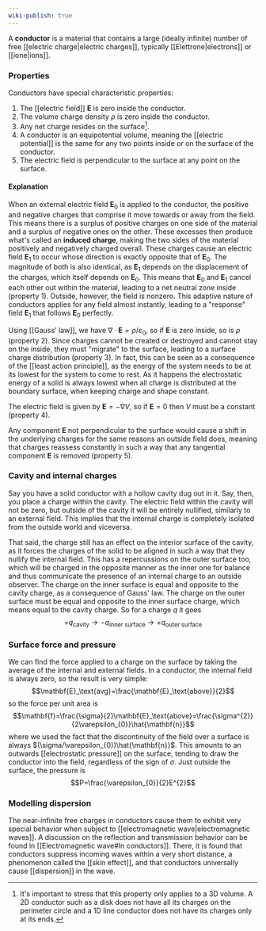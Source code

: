 ```yaml
---
wiki-publish: true
---
```

A **conductor** is a material that contains a large (ideally infinite) number of free [[electric charge|electric charges]], typically [[Elettrone|electrons]] or [[ione|ions]].
### Properties
Conductors have special characteristic properties:
1. The [[electric field]] $\mathbf{E}$ is zero inside the conductor.
2. The volume charge density $\rho$ is zero inside the conductor.
3. Any net charge resides on the surface[^1].
4. A conductor is an equipotential volume, meaning the [[electric potential]] is the same for any two points inside or on the surface of the conductor.
5. The electric field is perpendicular to the surface at any point on the surface.
#### Explanation
When an external electric field $\mathbf{E}_{0}$ is applied to the conductor, the positive and negative charges that comprise it move towards or away from the field. This means there is a surplus of positive charges on one side of the material and a surplus of negative ones on the other. These excesses then produce what's called an **induced charge**, making the two sides of the material positively and negatively charged overall. These charges cause an electric field $\mathbf{E}_{1}$ to occur whose direction is exactly opposite that of $\mathbf{E}_{0}$. The magnitude of both is also identical, as $\mathbf{E}_{1}$ depends on the displacement of the charges, which itself depends on $\mathbf{E}_{0}$. This means that $\mathbf{E}_{0}$ and $\mathbf{E}_{1}$ cancel each other out within the material, leading to a net neutral zone inside (property 1). Outside, however, the field is nonzero. This adaptive nature of conductors applies for any field almost instantly, leading to a "response" field $\mathbf{E}_{1}$ that follows $\mathbf{E}_{0}$ perfectly.

Using [[Gauss' law]], we have $\nabla\cdot\mathbf{E}=\rho/\varepsilon_{0}$, so if $\mathbf{E}$ is zero inside, so is $\rho$ (property 2). Since charges cannot be created or destroyed and cannot stay on the inside, they must "migrate" to the surface, leading to a surface charge distribution (property 3). In fact, this can be seen as a consequence of the [[least action principle]], as the energy of the system needs to be at its lowest for the system to come to rest. As it happens the electrostatic energy of a solid is always lowest when all charge is distributed at the boundary surface, when keeping charge and shape constant.

The electric field is given by $\mathbf{E}=-\nabla V$, so if $\mathbf{E}=0$ then $V$ must be a constant (property 4).

Any component $\mathbf{E}$ not perpendicular to the surface would cause a shift in the underlying charges for the same reasons an outside field does, meaning that charges reassess constantly in such a way that any tangential component $\mathbf{E}$ is removed (property 5).
### Cavity and internal charges
Say you have a solid conductor with a hollow cavity dug out in it. Say, then, you place a charge within the cavity. The electric field within the cavity will not be zero, but outside of the cavity it will be entirely nullified, similarly to an external field. This implies that the internal charge is completely isolated from the outside world and viceversa.

That said, the charge still has an effect on the interior surface of the cavity, as it forces the charges of the solid to be aligned in such a way that they nullify the internal field. This has a repercussions on the outer surface too, which will be charged in the opposite manner as the inner one for balance and thus communicate the presence of an internal charge to an outside observer. The charge on the inner surface is equal and opposite to the cavity charge, as a consequence of Gauss' law. The charge on the outer surface must be equal and opposite to the inner surface charge, which means equal to the cavity charge. So for a charge $q$ it goes
$$+q_\text{cavity} \to -q_\text{inner surface} \to +q_\text{outer surface}$$
### Surface force and pressure
We can find the force applied to a charge on the surface by taking the average of the internal and external fields. In a conductor, the internal field is always zero, so the result is very simple:
$$\mathbf{E}_\text{avg}=\frac{\mathbf{E}_\text{above}}{2}$$
so the force per unit area is
$$\mathbf{f}=\frac{\sigma}{2}\mathbf{E}_\text{above}=\frac{\sigma^{2}}{2\varepsilon_{0}}\hat{\mathbf{n}}$$
where we used the fact that the discontinuity of the field over a surface is always $(\sigma/\varepsilon_{0})\hat{\mathbf{n}}$. This amounts to an outwards [[electrostatic pressure]] on the surface, tending to draw the conductor into the field, regardless of the sign of $\sigma$. Just outside the surface, the pressure is
$$P=\frac{\varepsilon_{0}}{2}E^{2}$$
### Modelling dispersion
The near-infinite free charges in conductors cause them to exhibit very special behavior when subject to [[electromagnetic wave|electromagnetic waves]]. A discussion on the reflection and transmission behavior can be found in [[Electromagnetic wave#In conductors]]. There, it is found that conductors suppress incoming waves within a very short distance, a phenomenon called the [[skin effect]], and that conductors universally cause [[dispersion]] in the wave. 

[^1]: It's important to stress that this property only applies to a 3D volume. A 2D conductor such as a disk does not have all its charges on the perimeter circle and a 1D line conductor does not have its charges only at its ends.